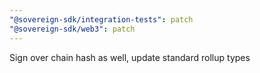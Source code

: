 ```yaml
---
"@sovereign-sdk/integration-tests": patch
"@sovereign-sdk/web3": patch
---
```


Sign over chain hash as well, update standard rollup types
